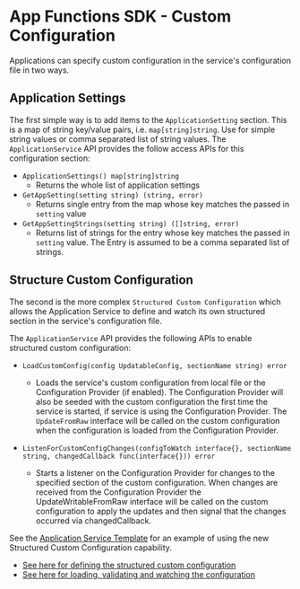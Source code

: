 # App Functions SDK - Custom Configuration

Applications can specify custom configuration in the service's configuration file in two ways.

## Application Settings

The first simple way is to add items to the `ApplicationSetting` section. This is a map of string key/value pairs, i.e. `map[string]string`. Use for simple string values or comma separated list of string values. The `ApplicationService` API provides the follow access APIs for this configuration section:

- `ApplicationSettings() map[string]string`
    - Returns the whole list of application settings
- `GetAppSetting(setting string) (string, error)`
    - Returns single entry from the map whose key matches the passed in `setting` value
- `GetAppSettingStrings(setting string) ([]string, error)`
    - Returns list of strings for the entry whose key matches the passed in `setting` value. The Entry is assumed to be a comma separated list of strings.

## Structure Custom Configuration

The second is the more complex `Structured Custom Configuration` which allows the Application Service to define and watch its own structured section in the service's configuration file.

The `ApplicationService` API provides the following APIs to enable structured custom configuration:

- `LoadCustomConfig(config UpdatableConfig, sectionName string) error`
    - Loads the service's custom configuration from local file or the Configuration Provider (if enabled). The Configuration Provider will also be seeded with the custom configuration the first time the service is started, if service is using the Configuration Provider. The `UpdateFromRaw` interface will be called on the custom configuration when the configuration is loaded from the Configuration Provider.

- `ListenForCustomConfigChanges(configToWatch interface{}, sectionName string, changedCallback func(interface{})) error`
    - Starts a listener on the Configuration Provider for changes to the specified section of the custom configuration. When changes are received from the Configuration Provider the UpdateWritableFromRaw interface will be called on the custom configuration to apply the updates and then signal that the changes occurred via changedCallback.

See the [Application Service Template](https://github.com/edgexfoundry/app-functions-sdk-go/tree/{{edgexversion}}/app-service-template) for an example of using the new Structured Custom Configuration capability.

- [See here for defining the structured custom configuration](https://github.com/edgexfoundry/app-functions-sdk-go/blob/{{edgexversion}}/app-service-template/config/configuration.go#L36-L81)
- [See here for loading, validating and watching the configuration](https://github.com/edgexfoundry/app-functions-sdk-go/blob/{{edgexversion}}/app-service-template/main.go#L73-L97)